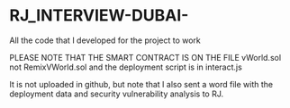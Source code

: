 # RJ_INTERVIEW-DUBAI-
All the code that I developed for the project to work

PLEASE NOTE THAT THE SMART CONTRACT IS ON THE FILE vWorld.sol not RemixVWorld.sol and the deployment script is in interact.js

It is not uploaded in github, but note that I also sent a word file with the deployment data and security vulnerability analysis to RJ.

